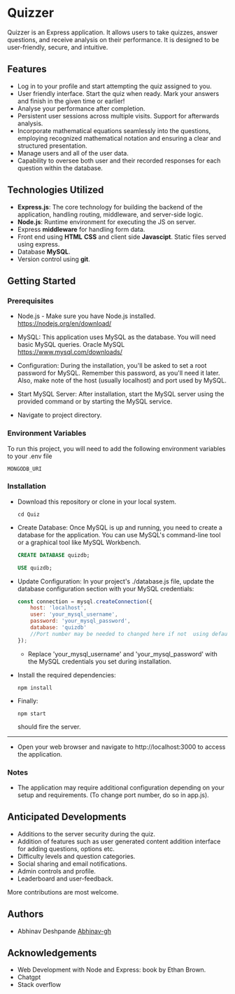 
# Quizzer

Quizzer is an Express application. It allows users to take quizzes, answer questions, and receive analysis on their performance. It is designed to be user-friendly, secure, and intuitive.


## Features

- Log in to your profile and start attempting the quiz assigned to you.
- User friendly interface. Start the quiz when ready. Mark your answers and finish in the given time or earlier!
- Analyse your performance after completion.
- Persistent user sessions across multiple visits. Support for afterwards analysis.
- Incorporate mathematical equations seamlessly into the questions, employing recognized mathematical notation and ensuring a clear and structured presentation.
- Manage users and all of the user data.
- Capability to oversee both user and their recorded responses for each question within the database.





## Technologies Utilized
- **Express.js**: The core technology for building the backend of the application, handling routing, middleware, and server-side logic.
- **Node.js**: Runtime environment for executing the JS on server.
- Express **middleware** for handling form data.
- Front end using **HTML** **CSS** and client side **Javascipt**. Static files served using express.
- Database **MySQL**.
- Version control using **git**.


## Getting Started

### Prerequisites
- Node.js - Make sure you have Node.js installed. https://nodejs.org/en/download/
- MySQL: This application uses MySQL as the database. You will need basic MySQL queries. Oracle MySQL https://www.mysql.com/downloads/
 - Configuration: During the installation, you'll be asked to set a root password for MySQL. Remember this password, as you'll need it later. Also, make note of the host (usually localhost) and port used by MySQL.

- Start MySQL Server: After installation, start the MySQL server using the provided command or by starting the MySQL service.
- Navigate to project directory.


### Environment Variables

To run this project, you will need to add the following environment variables to your .env file

`MONGODB_URI`


### Installation
- Download this repository or clone in your local system.


    ```
    cd Quiz
    ```
- Create Database: Once MySQL is up and running, you need to create a database for the application. You can use MySQL's command-line tool or a graphical tool like MySQL Workbench.
    ```sql
    CREATE DATABASE quizdb;
    ```
    ```sql
    USE quizdb;
    ```
- Update Configuration: In your project's ./database.js file, update the database configuration section with your MySQL credentials:
    ```javascript
    const connection = mysql.createConnection({
        host: 'localhost',
        user: 'your_mysql_username',
        password: 'your_mysql_password',
        database: 'quizdb'
        //Port number may be needed to changed here if not  using default MySQL port
    });
    ```
    - Replace 'your_mysql_username' and 'your_mysql_password' with the MySQL credentials you set during installation.
- Install the required dependencies:
    ```
    npm install
    ```
- Finally:
    ```
    npm start
    ```
    should fire the server.
---
- Open your web browser and navigate to http://localhost:3000 to access the application. 

### Notes
- The application may require additional configuration depending on your setup and requirements. (To change port number, do so in app.js). 
 
## Anticipated Developments
- Additions to the server security during the quiz.
- Addition of features such as user generated content addition interface for adding questions, options etc.
- Difficulty levels and question categories.
- Social sharing and email notifications.
- Admin controls and profile. 
- Leaderboard and user-feedback.

More contributions are most welcome.




## Authors
- Abhinav Deshpande
    [Abhinav-gh](https://github.com/Abhinav-gh/)

## Acknowledgements

- Web Development with Node and Express: book by Ethan Brown.
- Chatgpt
- Stack overflow

